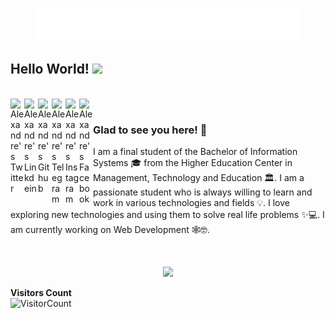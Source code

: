 <p  align="center"><img src = "https://github.com/XandRules/XandRules/blob/master/screedbot.gif"></p>

## Hello World! <img src="https://raw.githubusercontent.com/syedareehaquasar/syedareehaquasar/master/gifs/Hi.gif" width="30px"></h2>
<br />
<a href="https://twitter.com/_Alexandre58">
  <img align="left" alt="Alexandre's Twitter" width="22px" src="https://cdn.jsdelivr.net/npm/simple-icons@v3/icons/twitter.svg" />
</a>
<a href="https://www.linkedin.com/in/alexandre-ribeiro-b975b0127/">
  <img align="left" alt="Alexandre's Linkdein" width="22px" src="https://cdn.jsdelivr.net/npm/simple-icons@v3/icons/linkedin.svg" />
</a>
<a href="https://github.com/xandrules">
  <img align="left" alt="Alexandre's Github" width="22px" src="https://cdn.jsdelivr.net/npm/simple-icons@v3/icons/github.svg" />
</a>
<a href="https://msng.link/o/?Xandrules=tg">
  <img align="left" alt="Alexandre's Telegram" width="22px" src="https://cdn.jsdelivr.net/npm/simple-icons@v3/icons/telegram.svg" />
</a>
<a href="https://www.instagram.com/xandrule/">
  <img align="left" alt="Alexandre's Instagram" width="22px" src="https://cdn.jsdelivr.net/npm/simple-icons@v3/icons/instagram.svg" />
</a>
<a href="https://www.facebook.com/profile.php?id=100025020803221">
  <img align="left" alt="Alexandre's Facebook" width="22px" src="https://cdn.jsdelivr.net/npm/simple-icons@v3/icons/facebook.svg" />
</a>

<br />

### Glad to see you here! 🤩 &nbsp;
I am a final student of the Bachelor of Information Systems 🎓 from the Higher Education Center in Management, Technology and Education 🏛. I am a passionate student who is always willing to learn and work in various technologies and fields 💡. I love exploring new technologies and using them to solve real life problems ✨💻. I am currently working on Web Development 🕸️🤓.

<br />
<p align="center"><img width="50%" src="https://github-readme-stats.vercel.app/api?username=xandrules&show_icons=true" /></p>

**Visitors Count**  
![VisitorCount](https://profile-counter.glitch.me/{xandrules}/count.svg)
